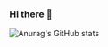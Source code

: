 ### Hi there 👋

<!--
[![GitHub license](https://img.shields.io/github/license/renatonunes74/renatonunes74)](https://github.com/renatonunes74/renatonunes74/blob/master/LICENSE)
-->
![Anurag's GitHub stats](https://github-readme-stats.vercel.app/api?username=anuraghazra&show_icons=true&theme=radical)
